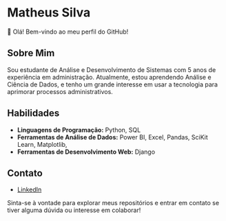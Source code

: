 # Matheus Silva

👋 Olá! Bem-vindo ao meu perfil do GitHub!

## Sobre Mim

Sou estudante de Análise e Desenvolvimento de Sistemas com 5 anos de experiência em administração. Atualmente, estou aprendendo Análise e Ciência de Dados, e tenho um grande interesse em usar a tecnologia para aprimorar processos administrativos.

## Habilidades

- **Linguagens de Programação:** Python, SQL
- **Ferramentas de Análise de Dados:** Power BI, Excel, Pandas, SciKit Learn, Matplotlib, 
- **Ferramentas de Desenvolvimento Web:** Django

## Contato

- [LinkedIn](https://www.linkedin.com/in/mths737)

Sinta-se à vontade para explorar meus repositórios e entrar em contato se tiver alguma dúvida ou interesse em colaborar!

<!--
## Hi there 👋

**mths737/mths737** is a ✨ _special_ ✨ repository because its `README.md` (this file) appears on your GitHub profile.

Here are some ideas to get you started:

- 🔭 I’m currently working on ...
- 🌱 I’m currently learning ...
- 👯 I’m looking to collaborate on ...
- 🤔 I’m looking for help with ...
- 💬 Ask me about ...
- 📫 How to reach me: ...
- 😄 Pronouns: ...
- ⚡ Fun fact: ...
-->
